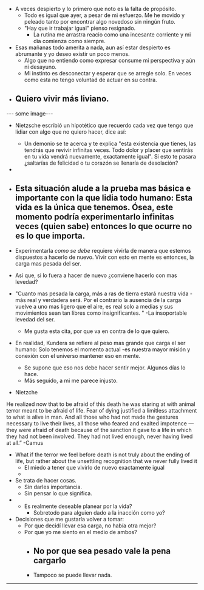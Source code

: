 - A veces despierto y lo primero que noto es la falta de propósito. 
	- Todo es igual que ayer, a pesar de mi esfuerzo. Me he movido y peleado tanto por encontrar algo novedoso sin ningún fruto.  
	- "Hay que ir trabajar igual" pienso resignado. 
		- La rutina me arrastra reacio como una incesante corriente y mi día comienza como siempre. 
- Esas mañanas todo amerita a nada, aun así estar despierto es abrumante y yo deseo existir un poco menos. 
	- Algo que no entiendo como expresar consume mi perspectiva y aún ni desayuno.
	- Mi instinto es desconectar y esperar que se arregle solo. En veces como esta no tengo voluntad de actuar en su contra. 
- Quiero vivir más liviano.
	- 
--- some image--- 
- Nietzsche escribió un hipotético que recuerdo cada vez que tengo que lidiar con algo que no quiero hacer, dice así: 
	- Un demonio se te acerca y te explica "esta existencia que tienes, las tendrás que revivir infinitas veces. Todo dolor y placer que sentirás en tu vida vendrá nuevamente, exactamente igual". Si esto te pasara ¿saltarías de felicidad o tu corazón se llenaría de desolación?
- 

- Esta situación alude a la prueba mas básica e importante con la que lidia todo humano: Esta vida es la única que tenemos. Ósea, este momento podría experimentarlo infinitas veces (quien sabe) entonces lo que ocurre no es lo que importa.
	- 







-  Experimentarla *como se debe* requiere vivirla de manera que estemos dispuestos a hacerlo de nuevo. Vivir con esto en mente es entonces, la carga mas pesada del ser. 
- Así que, si lo fuera a hacer de nuevo ¿conviene hacerlo con mas levedad?
- "Cuanto mas pesada la carga, más a ras de tierra estará nuestra vida -más real y verdadera será. Por el contrario la ausencia de la carga vuelve a uno mas ligero que el aire, es real solo a medias y sus movimientos sean tan libres como insignificantes. " -La insoportable levedad del ser. 
	- Me gusta esta cita, por que va en contra de lo que quiero. 
- En realidad, Kundera se refiere al peso mas grande que carga el ser humano: Solo tenemos el momento actual -es nuestra mayor misión y conexión con el universo mantener eso en mente. 
	- Se supone que eso nos debe hacer sentir mejor. Algunos días lo hace. 
	- Más seguido, a mi me parece injusto. 
- Nietzche 

He realized now that to be afraid of this death he was staring at with animal terror meant to be afraid of life. Fear of dying justified a limitless attachment to what is alive in man. And all those who had not made the gestures necessary to live their lives, all those who feared and exalted impotence — they were afraid of death because of the sanction it gave to a life in which they had not been involved. They had not lived enough, never having lived at all.” -Camus
- What if the terror we feel before death is not truly about the ending of life, but rather about the unsettling recognition that we never fully lived it
	- El miedo a tener que vivirlo de nuevo exactamente igual
	- 
- Se trata de hacer cosas.
	- Sin darles importancia. 
	- Sin pensar lo que significa.
- 
	- Es realmente deseable planear por la vida?
		- Sobretodo para alguien dado a la inacción como yo?
- Decisiones que me gustaría volver a tomar:
	- Por que decidí llevar esa carga, no había otra mejor?
	- Por que yo me siento en el medio de ambos?
		- No por que sea pesado vale la pena cargarlo
			-
		- Tampoco se puede llevar nada. 

----------------------------------------------------------------------------




 

